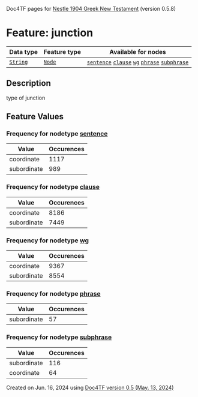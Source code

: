 Doc4TF pages for [Nestle 1904 Greek New Testament](https://github.com/saulocantanhede/tfgreek2/tree/main/tf) (version 0.5.8)
# Feature: junction
Data type|Feature type|Available for nodes
---|---|---
[`String`](featuresbydatatype.md#string)|[`Node`](featuresbytype.md#node)| [`sentence`](featuresbynodetype.md#sentence)  [`clause`](featuresbynodetype.md#clause)  [`wg`](featuresbynodetype.md#wg)  [`phrase`](featuresbynodetype.md#phrase)  [`subphrase`](featuresbynodetype.md#subphrase) 
## Description
type of junction
## Feature Values
### Frequency for nodetype [sentence](featuresbynodetype.md#sentence)
Value|Occurences
---|---
coordinate|1117
subordinate|989
### Frequency for nodetype [clause](featuresbynodetype.md#clause)
Value|Occurences
---|---
coordinate|8186
subordinate|7449
### Frequency for nodetype [wg](featuresbynodetype.md#wg)
Value|Occurences
---|---
coordinate|9367
subordinate|8554
### Frequency for nodetype [phrase](featuresbynodetype.md#phrase)
Value|Occurences
---|---
subordinate|57
### Frequency for nodetype [subphrase](featuresbynodetype.md#subphrase)
Value|Occurences
---|---
subordinate|116
coordinate|64
 

Created on Jun. 16, 2024 using [Doc4TF version 0.5 (May. 13, 2024)](https://github.com/tonyjurg/Doc4TF/blob/main/CreateFeatureDoc.ipynb) 